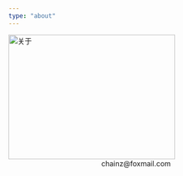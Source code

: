 ```yaml
---
type: "about"
---
```


<img src="/uploads/about/about.gif" width="329" height="247" alt="关于" align=center />
<img sec="/uploads/about/hahahaha.gif" align=center/>

<center><span>chainz@foxmail.com</span></center>

